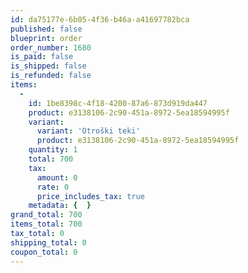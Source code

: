 ```yaml
---
id: da75177e-6b05-4f36-b46a-a41697782bca
published: false
blueprint: order
order_number: 1680
is_paid: false
is_shipped: false
is_refunded: false
items:
  -
    id: 1be8398c-4f18-4200-87a6-873d919da447
    product: e3138106-2c90-451a-8972-5ea18594995f
    variant:
      variant: 'Otroški teki'
      product: e3138106-2c90-451a-8972-5ea18594995f
    quantity: 1
    total: 700
    tax:
      amount: 0
      rate: 0
      price_includes_tax: true
    metadata: {  }
grand_total: 700
items_total: 700
tax_total: 0
shipping_total: 0
coupon_total: 0
---
```

